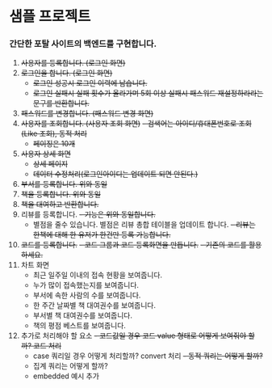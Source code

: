 # 샘플 프로젝트

### 간단한 포탈 사이트의 백엔드를 구현합니다.
1. ~~사용자를 등록합니다. (로그인 화면)~~
2. ~~로그인을 합니다. (로그인 화면)~~
   - ~~로그인 성공시 로그인 이력에 남습니다.~~
   - ~~로그인 실패시 실패 횟수가 올라가며 5회 이상 실패시 패스워드 재설정하라라는 문구를 반환합니다.~~ 
3. ~~패스워드를 변경합니다. (패스워드 변경 화면)~~ 
4. ~~사용자를 조회합니다. (사용자 조회 화면)~~
   ~~- 검색어는 아이디/휴대폰번호로 조회(Like 조회), 동적 처리~~
   - ~~페이징은 10개~~
5. ~~사용자 상세 화면~~
   - ~~상세 페이지~~
   - ~~데이터 수정처리(로그인아이디는 업데이트 되면 안된다.)~~
6. ~~부서를 등록합니다. 위와 동일~~
7. ~~책을 등록합니다. 위와 동일~~
8. ~~책을 대여하고 반환합니다.~~
9. 리뷰를 등록합니다.
    ~~- 기능은 위와 동일합니다.~~
    - 별점을 줄수 있습니다. 별점은 리뷰 총합 테이블을 업데이트 합니다.
    ~~- 리뷰는 한책에 대해 한 유저가 한건만 등록 가능합니다.~~
10. ~~코드를 등록합니다.~~
    ~~- 코드 그룹과 코드 등록화면을 만듭니다.~~
    ~~- 기존의 코드를 활용하세요.~~
11. 차트 화면
     - 최근 일주일 이내의 접속 현황을 보여줍니다.
     - 누가 많이 접속했는지를 보여줍니다.
     - 부서에 속한 사람의 수를 보여줍니다.
     - 한 주간 날짜별 책 대여권수를 보여줍니다.
     - 부서별 책 대여권수를 보여줍니다.
     - 책의 평점 베스트를 보여줍니다. 
12. 추가로 처리해야 할 요소
     ~~- 코드값일 경우 코드 value 형태로 어떻게 보여줘야 할까? 코드 처리~~
     - case 쿼리일 경우 어떻게 처리할까? convert 처리
     ~~- 동적 쿼리는 어떻게 할까?~~
     - 집계 쿼리는 어떻게 할까?
     - embedded 예시 추가



